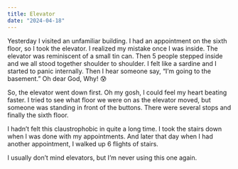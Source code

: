 ```yaml
---
title: Elevator
date: "2024-04-18"
---
```


Yesterday I visited an unfamiliar building.  I had an appointment on the sixth floor, so I took the elevator. I realized my mistake once I was inside. The elevator was reminiscent of a small tin can. Then 5 people stepped inside and we all stood together shoulder to shoulder. I felt like a sardine and I started to panic internally. Then I hear someone say, “I’m going to the basement.”  Oh dear God, Why! 😰

So, the elevator went down first. Oh my gosh, I could feel my heart beating faster.  I tried to see what floor we were on as the elevator moved, but someone was standing in front of the buttons. There were several stops and finally the sixth floor.

I hadn’t felt this claustrophobic in quite a long time. I took the stairs down when I was done with my appointments. And later that day when I had another appointment, I walked up 6 flights of stairs.

I usually don’t mind elevators, but I’m never using this one again. 
